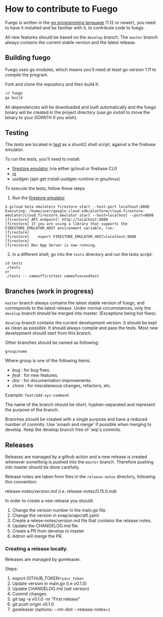 
# How to contribute to Fuego

Fuego is written in the [go programming language](https://golang.org/) (1.12 or
newer), you need to have it installed and be familiar with it, to contribute
code to fuego.

All new features should be based on the ```develop``` branch. The ```master```
branch always contains the current stable version and the latest release.

## Building fuego

Fuego uses go modules, which means you'll need at least go version 1.11 to
compile the program.

Fork and clone the repository and then build it:

```sh
cd fuego
go build
```

All dependencies will be downloaded and built automatically and the fuego binary
will be created in the project directory (use _go install_ to move the binary to
your GOPATH if you wish).

## Testing

The tests are located in [test](./test/test) as a shunit2 shell script, against
a the firebase emulator.

To run the tests, you'll need to install:

 * [firestore emulator](https://firebase.google.com/docs/rules/emulator-setup) (via either gcloud or firebase CLI)
 * [jq](https://stedolan.github.io/jq/)
 * uuidgen (apt-get install uuidgen-runtime in gnu/linux)

To execute the tests, follow these steps 

1. Run the [firestore emulator](https://firebase.google.com/docs/rules/emulator-setup)
```
$ gcloud beta emulators firestore start --host-port localhost:8080
Executing: /home/user/google-cloud-sdk/platform/cloud-firestore-emulator/cloud_firestore_emulator start --host=localhost --port=8080
[firestore] API endpoint: http://localhost:8080
[firestore] If you are using a library that supports the FIRESTORE_EMULATOR_HOST environment variable, run:
[firestore] 
[firestore]    export FIRESTORE_EMULATOR_HOST=localhost:8080
[firestore] 
[firestore] Dev App Server is now running.
```

2. In a different shell, go into the `tests` directory and run the tests script:

```
cd tests
./tests
or
./tests -- nameoffirsttest nameofsecondtest
```
## Branches (work in progress)

```master``` branch always contains the latest stable version of fuego, and
corresponds to the latest release. Under normal circumstances, only the
```develop``` branch should be merged into master. (Exceptions being hot fixes).


```develop``` branch contains the current development version. It should be kept
as clean as possible. It should always compile and pass the tests. Most new
development should start from this branch.

Other branches should be named as following:

```group/name```

Where group is one of the following items:

  * *bug* : for bug fixes.
  * *feat* : for new features.
  * *doc* : for documentation improvements.
  * *chore* : for miscelaneous changes, refactors, etc.
  
Example: ```feat/add-xyz-command```.  
  
The name of the branch should be short, hyphen-separated and represent the
purpose of the branch. 

Branches should be created with a single purpose and have a reduced number of
commits.  Use 'smash and merge' if possible when merging to develop. Keep the
develop branch free of 'wip's commits.

## Releases

Releases are managed by a github action and a new release is created whenever 
something is pushed into the ```master``` branch. Therefore pushing into master
should be done carefully. 

Release notes are taken from files in the ```release-notes``` directory,
following this convention: 

release-notes/*version*.md  (i.e. release-notes/0.15.0.md)

In order to create a new release you should:

1. Change the version number in the main.go file.
2. Change the version in snap/snapcraft.yaml
3. Create a relese-notes/*version*.md file that contains the release notes.
4. Update the CHANGELOG.md file.
5. Create a PR from develop to master
6. Admin will merge the PR.

### Creating a release locally.

Releases are managed by goreleaser.

Steps:

1. export GITHUB_TOKEN=`your_token`
2. Update version in main.go (i.e v0.1.0)
3. Update CHANGELOG.md (set version)
4. Commit changes
5. git tag -a v0.1.0 -m "First release"
6. git push origin v0.1.0
7. goreleaser (options: --rm-dist --release-notes=<file>)
